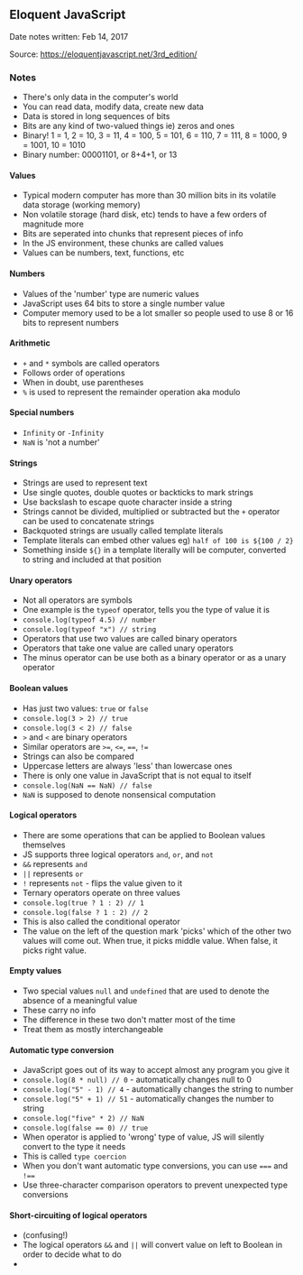 
## Eloquent JavaScript

Date notes written: Feb 14, 2017

Source: https://eloquentjavascript.net/3rd_edition/

### Notes

* There's only data in the computer's world
* You can read data, modify data, create new data
* Data is stored in long sequences of bits
* Bits are any kind of two-valued things ie) zeros and ones
* Binary! 1 = 1, 2 = 10, 3 = 11, 4 = 100, 5 = 101, 6 = 110, 7 = 111, 8 = 1000, 9 = 1001, 10 = 1010
* Binary number: 00001101, or 8+4+1, or 13

#### Values

* Typical modern computer has more than 30 million bits in its volatile data storage (working memory)
* Non volatile storage (hard disk, etc) tends to have a few orders of magnitude more
* Bits are seperated into chunks that represent pieces of info
* In the JS environment, these chunks are called values
* Values can be numbers, text, functions, etc

#### Numbers

* Values of the 'number' type are numeric values
* JavaScript uses 64 bits to store a single number value
* Computer memory used to be a lot smaller so people used to use 8 or 16 bits to represent numbers

#### Arithmetic

* `+` and `*` symbols are called operators
* Follows order of operations
* When in doubt, use parentheses
* `%` is used to represent the remainder operation aka modulo

#### Special numbers

* `Infinity` or `-Infinity`
* `NaN` is 'not a number'

#### Strings

* Strings are used to represent text
* Use single quotes, double quotes or backticks to mark strings
* Use backslash to escape quote character inside a string
* Strings cannot be divided, multiplied or subtracted but the `+` operator can be used to concatenate strings
* Backquoted strings are usually called template literals
* Template literals can embed other values eg) `half of 100 is ${100 / 2}`
* Something inside `${}` in a template literally will be computer, converted to string and included at that position

#### Unary operators

* Not all operators are symbols
* One example is the `typeof` operator, tells you the type of value it is
* `console.log(typeof 4.5) // number`
* `console.log(typeof "x") // string`
* Operators that use two values are called binary operators
* Operators that take one value are called unary operators
* The minus operator can be use both as a binary operator or as a unary operator

#### Boolean values

* Has just two values: `true` or `false`
* `console.log(3 > 2) // true`
* `console.log(3 < 2) // false`
* `>` and `<` are binary operators
* Similar operators are `>=`, `<=`, `==`, `!=`
* Strings can also be compared
* Uppercase letters are always 'less' than lowercase ones
* There is only one value in JavaScript that is not equal to itself
* `console.log(NaN == NaN) // false`
* `NaN` is supposed to denote nonsensical computation

#### Logical operators

* There are some operations that can be applied to Boolean values themselves
* JS supports three logical operators `and`, `or`, and `not`
* `&&` represents `and`
* `||` represents `or`
* `!` represents `not` - flips the value given to it
* Ternary operators operate on three values
* `console.log(true ? 1 : 2) // 1`
* `console.log(false ? 1 : 2) // 2`
* This is also called the conditional operator
* The value on the left of the question mark 'picks' which of the other two values will come out. When true, it picks middle value. When false, it picks right value.

#### Empty values

* Two special values `null` and `undefined` that are used to denote the absence of a meaningful value
* These carry no info
* The difference in these two don't matter most of the time
* Treat them as mostly interchangeable

#### Automatic type conversion

* JavaScript goes out of its way to accept almost any program you give it
* `console.log(8 * null) // 0` - automatically changes null to 0
* `console.log("5" - 1) // 4` - automatically changes the string to number
* `console.log("5" + 1) // 51` - automatically changes the number to string
* `console.log("five" * 2) // NaN`
* `console.log(false == 0) // true`
* When operator is applied to 'wrong' type of value, JS will silently convert to the type it needs
* This is called `type coercion`
* When you don't want automatic type conversions, you can use `===` and `!==`
* Use three-character comparison operators to prevent unexpected type conversions

#### Short-circuiting of logical operators

* (confusing!)
* The logical operators `&&` and `||` will convert value on left to Boolean in order to decide what to do
* 













